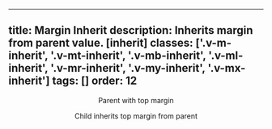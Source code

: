 <!--
 *              Copyright (c) 2025 Visa, Inc.
 *
 * Licensed under the Apache License, Version 2.0 (the "License");
 * you may not use this file except in compliance with the License.
 * You may obtain a copy of the License at
 *
 *         http://www.apache.org/licenses/LICENSE-2.0
 *
 * Unless required by applicable law or agreed to in writing, software
 * distributed under the License is distributed on an "AS IS" BASIS,
 * WITHOUT WARRANTIES OR CONDITIONS OF ANY KIND, either express or implied.
 * See the License for the specific language governing permissions and
 * limitations under the License.
 *
 -->
---
title: Margin Inherit
description: Inherits margin from parent value. [inherit]
classes: ['.v-m-inherit', '.v-mt-inherit', '.v-mb-inherit', '.v-ml-inherit', '.v-mr-inherit', '.v-my-inherit', '.v-mx-inherit']
tags: []
order: 12
---

<div class="v-flex">
  <div style="background: var(--palette-default-surface-highlight);">
    <div class="v-mt-24" style="text-align: center; border: 1px dashed var(--palette-default-active-subtle); background: var(--palette-messaging-highlight-positive);">
      <p>Parent with top margin</p>
      <div class="v-surface v-mt-inherit content-card" style="border: 1px dashed var(--palette-default-active-subtle); border-inline: 0; border-block-end: 0">
        Child inherits top margin from parent
      </div>
    </div>
  </div>
</div>
